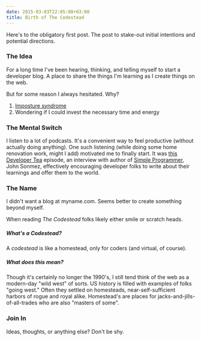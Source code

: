 ```yaml
---
date: 2015-03-03T22:05:08+03:00
title: Birth of The Codestead
---
```


Here's to the obligatory first post. The post to stake-out initial intentions and potential directions.

<!--more-->

### The Idea

For a long time I've been hearing, thinking, and telling myself to start a developer blog. A place to share the things I'm learning as I create things on the web.  

But for some reason I always hesitated. Why?

1. [Imposture syndrome](http://en.wikipedia.org/wiki/Impostor_syndrome)
2. Wondering if I could invest the necessary time and energy

### The Mental Switch 

I listen to a lot of podcasts. It's a convenient way to feel productive (without actually doing anything). One such listening (while doing some home renovation work, might I add) motivated me to finally start. It was [this Developer Tea](https://developertea.com/episodes/7976) episode, an interview with author of [Simple Programmer](http://simpleprogrammer.com/), John Sonmez, effectively encouraging developer folks to write about their learnings and offer them to the world. 

### The Name

I didn't want a blog at myname.com. Seems better to create something beyond myself. 

When reading *The Codestead* folks likely either smile or scratch heads.  

##### What's a Codestead? 

A *codestead* is like a homestead, only for coders (and virtual, of course).

##### What does this mean? 

Though it's certainly no longer the 1990's, I still tend think of the web as a modern-day "wild west" of sorts. US history is filled with examples of folks "going west." Often they settled on homesteads, near-self-sufficient harbors of rogue and royal alike. Homestead's are places for jacks-and-jills-of-all-trades who are also "masters of some". 

### Join In

Ideas, thoughts, or anything else? Don't be shy. 
